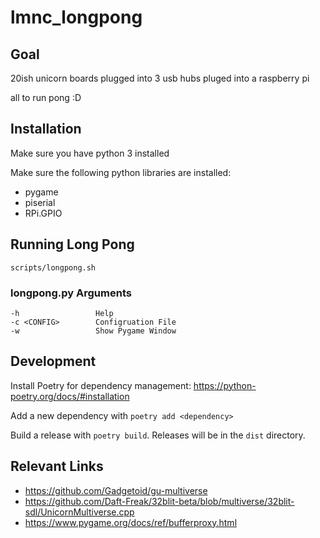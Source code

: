 # lmnc_longpong

## Goal

20ish unicorn boards plugged into 3 usb hubs pluged into a raspberry pi

all to run pong :D

## Installation

Make sure you have python 3 installed

Make sure the following python libraries are installed:
* pygame
* piserial
* RPi.GPIO

## Running Long Pong

`scripts/longpong.sh`

### longpong.py Arguments
```
-h                 Help
-c <CONFIG>        Configruation File
-w                 Show Pygame Window  
```

## Development

Install Poetry for dependency management: https://python-poetry.org/docs/#installation

Add a new dependency with `poetry add <dependency>`

Build a release with `poetry build`. Releases will be in the `dist` directory.

## Relevant Links

* https://github.com/Gadgetoid/gu-multiverse
* https://github.com/Daft-Freak/32blit-beta/blob/multiverse/32blit-sdl/UnicornMultiverse.cpp
* https://www.pygame.org/docs/ref/bufferproxy.html